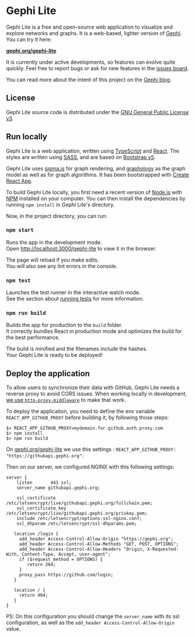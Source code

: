 # Gephi Lite

Gephi Lite is a free and open-source web application to visualize and explore networks and graphs. It is a web-based, lighter version of [Gephi](https://gephi.org/). You can try it here:

**[gephi.org/gephi-lite](https://gephi.org/gephi-lite)**

It is currently under active developments, so features can evolve quite quickly. Feel free to report bugs or ask for new features in the [issues board](https://github.com/gephi/gephi-lite/issues).

You can read more about the intent of this project on the [Gephi blog](https://gephi.wordpress.com/2022/11/15/gephi-lite/).

## License

Gephi Lite source code is distributed under the [GNU General Public License v3](http://www.gnu.org/licenses/gpl.html).

## Run locally

Gephi Lite is a web application, written using [TypeScript](https://www.typescriptlang.org/) and [React](https://react.dev/). The styles are written using [SASS](https://sass-lang.com/), and are based on [Bootstrap v5](https://getbootstrap.com/).

Gephi Lite uses [sigma.js](https://www.sigmajs.org/) for graph rendering, and [graphology](https://graphology.github.io/) as the graph model as well as for graph algorithms. It has been bootstrapped with [Create React App](https://github.com/facebook/create-react-app).

To build Gephi Lite locally, you first need a recent version of [Node.js](https://nodejs.org/en) with [NPM](https://www.npmjs.com/) installed on your computer. You can then install the dependencies by running `npm install` in Gephi Lite's directory.

Now, in the project directory, you can run:

### `npm start`

Runs the app in the development mode.\
Open [http://localhost:3000/gephi-lite](http://localhost:3000/gephi-lite) to view it in the browser.

The page will reload if you make edits.\
You will also see any lint errors in the console.

### `npm test`

Launches the test runner in the interactive watch mode.\
See the section about [running tests](https://facebook.github.io/create-react-app/docs/running-tests) for more information.

### `npm run build`

Builds the app for production to the `build` folder.\
It correctly bundles React in production mode and optimizes the build for the best performance.

The build is minified and the filenames include the hashes.\
Your Gephi Lite is ready to be deployed!

## Deploy the application

To allow users to synchronize their data with GitHub, Gephi Lite needs a reverse proxy to avoid CORS issues. When working locally in development, [we use `http-proxy-middleware`](https://github.com/gephi/gephi-lite/blob/main/src/setupProxy.js) to make that work.

To deploy the application, you need to define the env variable `REACT_APP_GITHUB_PROXY` before building it, by following those steps:

```
$> REACT_APP_GITHUB_PROXY=mydomain.for.github.auth.proxy.com
$> npm install
$> npm run build
```

On [gephi.org/gephi-lite](https://gephi.org/gephi-lite) we use this settings : `REACT_APP_GITHUB_PROXY: "https://githubapi.gephi.org"`.

Then on our server, we configured NGINX with this following settings:

```nginx
server {
    listen       443 ssl;
    server_name githubapi.gephi.org;

    ssl_certificate /etc/letsencrypt/live/githubapi.gephi.org/fullchain.pem;
    ssl_certificate_key /etc/letsencrypt/live/githubapi.gephi.org/privkey.pem;
    include /etc/letsencrypt/options-ssl-nginx.conf;
    ssl_dhparam /etc/letsencrypt/ssl-dhparams.pem;

   location /login {
     add_header Access-Control-Allow-Origin "https://gephi.org";
     add_header Access-Control-Allow-Methods "GET, POST, OPTIONS";
     add_header Access-Control-Allow-Headers "Origin, X-Requested-With, Content-Type, Accept, user-agent";
     if ($request_method = OPTIONS) {
        return 204;
     }
     proxy_pass https://github.com/login;
   }

   location / {
     return 404;
   }
}
```

PS: On this configuration you should change the `server_name` with its ssl configuration, as well as the `add_header Access-Control-Allow-Origin` value.
